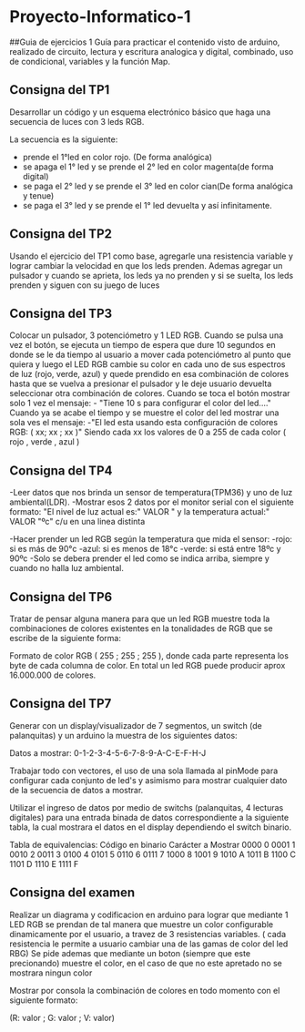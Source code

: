 # Proyecto-Informatico-1

##Guia de ejercicios 1
Guía para practicar el contenido visto de arduino, realizado de circuito, lectura y escritura analogica y digital, combinado, uso de condicional, variables y la función Map.

## Consigna del TP1

Desarrollar un código y un esquema electrónico básico que haga una secuencia de luces con 3 leds RGB.

La secuencia es la siguiente: 
- prende el 1°led en color rojo. (De forma analógica)
- se apaga el 1° led y se prende el 2° led en color magenta(de forma digital)
- se paga el 2° led y se prende el 3° led en color cian(De forma analógica y tenue)
- se paga el 3° led y se prende el 1° led  devuelta y así infinitamente.

## Consigna del TP2

Usando el ejercicio del TP1 como base, agregarle una resistencia variable y lograr cambiar la velocidad en que los leds prenden.
Ademas agregar un pulsador y  cuando se aprieta, los leds ya no prenden y si se suelta, los leds prenden y siguen con su juego de luces

## Consigna del TP3

Colocar un pulsador, 3 potenciómetro y 1 LED RGB. 
Cuando se pulsa una vez el botón, se ejecuta un tiempo de espera que dure 10 segundos en donde se le da tiempo al usuario a mover cada potenciómetro al punto que quiera y luego el LED RGB cambie su color en cada uno de sus espectros de luz (rojo, verde, azul) y quede prendido en esa combinación de colores hasta que se vuelva a presionar el pulsador y le deje usuario devuelta seleccionar otra combinación de colores.
Cuando se toca el botón mostrar solo 1 vez el mensaje:
     - "Tiene 10 s para configurar el color del led...."
Cuando ya se acabe el tiempo y se muestre el color del led mostrar una sola ves el mensaje:
     -"El led esta usando esta configuración de colores RGB:   ( xx; xx ; xx )"
Siendo cada xx los valores de 0 a 255 de cada color  ( rojo , verde , azul )

## Consigna del TP4

-Leer datos que nos brinda un sensor de temperatura(TPM36) y uno de luz ambiental(LDR).
-Mostrar esos 2 datos por el monitor serial con el siguiente formato:
"El nivel de luz actual es:"  VALOR " y la temperatura actual:" VALOR  "ºc"   c/u en una linea distinta                                

-Hacer prender un led RGB según la temperatura que mida el sensor:
                -rojo: si es más de 90°c
                -azul: si es menos de 18°c
                -verde: si está entre 18ºc y 90ºc
 -Solo se debera prender el led como se indica arriba, siempre y cuando no halla luz ambiental.

## Consigna del TP6
Tratar de pensar alguna manera para que un led RGB muestre toda la combinaciones de colores existentes en la tonalidades de RGB que se escribe de la siguiente forma:

Formato de color RGB ( 255 ; 255 ; 255 ), donde cada parte representa los byte de cada columna de color. En total un led RGB puede producir aprox 16.000.000 de colores.

## Consigna del TP7
Generar con un display/visualizador de 7 segmentos, un switch (de palanquitas) y un arduino la muestra de  los siguientes datos:

Datos a mostrar: 0-1-2-3-4-5-6-7-8-9-A-C-E-F-H-J

Trabajar todo con vectores, el uso de una sola llamada al pinMode para configurar cada conjunto de led's y asimismo para mostrar cualquier dato de la secuencia de datos a mostrar.

Utilizar el ingreso de datos por medio de switchs (palanquitas, 4 lecturas digitales) para una entrada binada de datos correspondiente a la siguiente tabla, la cual mostrara el datos en el display dependiendo el switch binario.


Tabla de equivalencias:
Código en binario     Carácter a Mostrar
          0000                              0
          0001                              1
          0010                              2
          0011                              3
          0100                              4
          0101                              5
          0110                              6
          0111                              7
          1000                              8
          1001                              9
          1010                              A
          1011                              B
          1100                              C
          1101                              D
          1110                              E
          1111                              F

## Consigna del examen

Realizar un diagrama y codificacion en arduino para lograr que mediante 1 LED RGB se prendan de tal manera que muestre un color configurable dinamicamente por el usuario, a travez de 3 resistencias variables. ( cada resistencia le permite a usuario cambiar una de las gamas de color del led RBG)
Se pide ademas que mediante un boton (siempre que este precionando) muestre el color, en el caso de que no este apretado no se mostrara ningun color

Mostrar por consola la combinación de colores en todo momento con el siguiente formato:

(R: valor ; G: valor ; V: valor)
